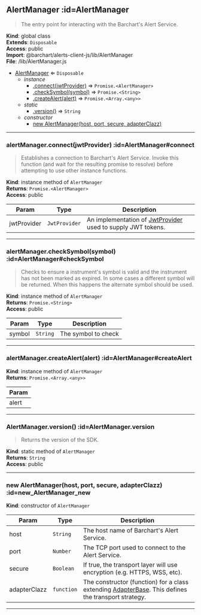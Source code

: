 ## AlertManager :id=AlertManager
>The entry point for interacting with the Barchart's Alert Service.

**Kind**: global class  
**Extends**: <code>Disposable</code>  
**Access**: public  
**Import**: @barchart/alerts-client-js/lib/AlertManager  
**File**: /lib/AlertManager.js  

* [AlertManager](#AlertManager) ⇐ <code>Disposable</code>
    * _instance_
        * [.connect(jwtProvider)](#AlertManagerconnect) ⇒ <code>Promise.&lt;AlertManager&gt;</code>
        * [.checkSymbol(symbol)](#AlertManagercheckSymbol) ⇒ <code>Promise.&lt;String&gt;</code>
        * [.createAlert(alert)](#AlertManagercreateAlert) ⇒ <code>Promise.&lt;Array.&lt;any&gt;&gt;</code>
    * _static_
        * [.version()](#AlertManagerversion) ⇒ <code>String</code>
    * _constructor_
        * [new AlertManager(host, port, secure, adapterClazz)](#new_AlertManager_new)


* * *

### alertManager.connect(jwtProvider) :id=AlertManager#connect
>Establishes a connection to Barchart's Alert Service. Invoke this function (and wait for
the resulting promise to resolve) before attempting to use other instance functions.

**Kind**: instance method of <code>AlertManager</code>  
**Returns**: <code>Promise.&lt;AlertManager&gt;</code>  
**Access**: public  

| Param | Type | Description |
| --- | --- | --- |
| jwtProvider | <code>JwtProvider</code> | An implementation of [JwtProvider](/content/sdk/lib-security?id=undefined) used to supply JWT tokens. |


* * *

### alertManager.checkSymbol(symbol) :id=AlertManager#checkSymbol
>Checks to ensure a instrument's symbol is valid and the instrument
has not been marked as expired. In some cases a different symbol
will be returned. When this happens the alternate symbol should be
used.

**Kind**: instance method of <code>AlertManager</code>  
**Returns**: <code>Promise.&lt;String&gt;</code>  
**Access**: public  

| Param | Type | Description |
| --- | --- | --- |
| symbol | <code>String</code> | The symbol to check |


* * *

### alertManager.createAlert(alert) :id=AlertManager#createAlert
**Kind**: instance method of <code>AlertManager</code>  
**Returns**: <code>Promise.&lt;Array.&lt;any&gt;&gt;</code>  

| Param |
| --- |
| alert | 


* * *

### AlertManager.version() :id=AlertManager.version
>Returns the version of the SDK.

**Kind**: static method of <code>AlertManager</code>  
**Returns**: <code>String</code>  
**Access**: public  

* * *

### new AlertManager(host, port, secure, adapterClazz) :id=new_AlertManager_new
**Kind**: constructor of <code>AlertManager</code>  

| Param | Type | Description |
| --- | --- | --- |
| host | <code>String</code> | The host name of Barchart's Alert Service. |
| port | <code>Number</code> | The TCP port used to connect to the Alert Service. |
| secure | <code>Boolean</code> | If true, the transport layer will use encryption (e.g. HTTPS, WSS, etc). |
| adapterClazz | <code>function</code> | The constructor (function) for a class extending [AdapterBase](/content/sdk/lib-adapters?id=undefined). This defines the transport strategy. |


* * *

